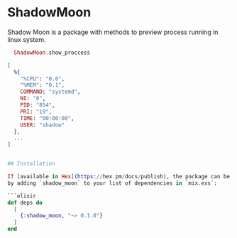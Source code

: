 # ShadowMoon

Shadow Moon is a package with methods to preview process running in linux system.

```elixir
  ShadowMoon.show_proccess

[
  %{
    "%CPU": "0.0",
    "%MEM": "0.1",
    COMMAND: "systemd",
    NI: "0",
    PID: "854",
    PRI: "19",
    TIME: "00:00:00",
    USER: "shadow"
  },
  ...
]


## Installation

If [available in Hex](https://hex.pm/docs/publish), the package can be installed
by adding `shadow_moon` to your list of dependencies in `mix.exs`:

```elixir
def deps do
  [
    {:shadow_moon, "~> 0.1.0"}
  ]
end
```


